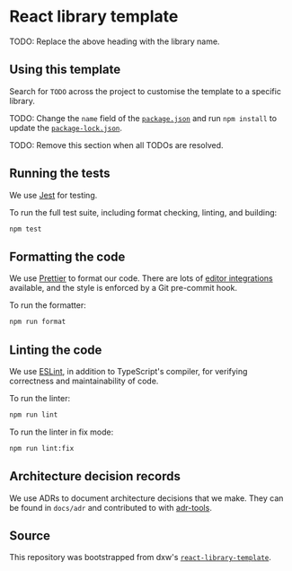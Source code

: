 # React library template

TODO: Replace the above heading with the library name.

## Using this template

Search for `TODO` across the project to customise the template to a specific
library.

TODO: Change the `name` field of the [`package.json`](package.json) and run
`npm install` to update the [`package-lock.json`](package-lock.json).

TODO: Remove this section when all TODOs are resolved.

## Running the tests

We use [Jest](https://jestjs.io/) for testing.

To run the full test suite, including format checking, linting, and building:

```bash
npm test
```

## Formatting the code

We use [Prettier](https://prettier.io/) to format our code. There are lots of
[editor integrations](https://prettier.io/docs/en/editors.html) available, and
the style is enforced by a Git pre-commit hook.

To run the formatter:

```bash
npm run format
```

## Linting the code

We use [ESLint](https://eslint.org/), in addition to TypeScript's compiler, for
verifying correctness and maintainability of code.

To run the linter:

```bash
npm run lint
```

To run the linter in fix mode:

```bash
npm run lint:fix
```

## Architecture decision records

We use ADRs to document architecture decisions that we make. They can be found
in `docs/adr` and contributed to with
[adr-tools](https://github.com/npryce/adr-tools).

## Source

This repository was bootstrapped from dxw's
[`react-library-template`](https://github.com/dxw/react-library-template).
